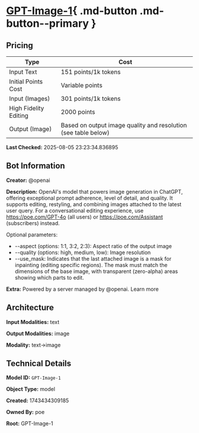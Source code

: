 # [GPT-Image-1](https://poe.com/GPT-Image-1){ .md-button .md-button--primary }

## Pricing

| Type | Cost |
|------|------|
| Input Text | 151 points/1k tokens |
| Initial Points Cost | Variable points |
| Input (Images) | 301 points/1k tokens |
| High Fidelity Editing | 2000 points |
| Output (Image) | Based on output image quality and resolution (see table below) |

**Last Checked:** 2025-08-05 23:23:34.836895


## Bot Information

**Creator:** @openai

**Description:** OpenAI's model that powers image generation in ChatGPT, offering exceptional prompt adherence, level of detail, and quality. It supports editing, restyling, and combining images attached to the latest user query. For a conversational editing experience, use https://poe.com/GPT-4o (all users) or https://poe.com/Assistant (subscribers) instead.

Optional parameters:
* --aspect (options: 1:1, 3:2, 2:3): Aspect ratio of the output image
* --quality (options: high, medium, low): Image resolution
* --use_mask: Indicates that the last attached image is a mask for inpainting (editing specific regions). The mask must match the dimensions of the base image, with transparent (zero-alpha) areas showing which parts to edit.

**Extra:** Powered by a server managed by @openai. Learn more


## Architecture

**Input Modalities:** text

**Output Modalities:** image

**Modality:** text->image


## Technical Details

**Model ID:** `GPT-Image-1`

**Object Type:** model

**Created:** 1743434309185

**Owned By:** poe

**Root:** GPT-Image-1
